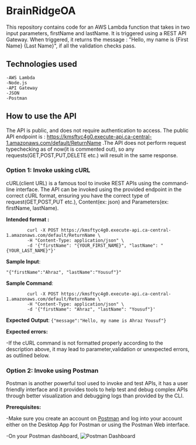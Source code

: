  # BrainRidgeOA 
This repository contains code for an AWS Lambda function that takes in two input parameters, firstName and lastName. It is triggered using a REST API Gateway. When triggered, it returns the message : "Hello, my name is {First Name}  {Last Name}", if all the validation checks pass.

## Technologies used
    -AWS Lambda
    -Node.js
    -API Gateway
    -JSON
    -Postman

## How to use the API

The API is public, and does not require authentication to access. 
The public API endpoint is : https://kmsftyc4g0.execute-api.ca-central-1.amazonaws.com/default/ReturnName
.The API does not perform request typechecking as of now(it is commented out), so any requests(GET,POST,PUT,DELETE etc.) will result in the same response.

### Option 1: Invoke usking cURL
cURL(client URL) is a famous tool to invoke REST APIs using the command-line interface. The API can be 
    invoked using the provided endpoint in the correct cURL format, ensuring you have the correct type of request(GET,POST,PUT etc.), Content(ex: json) and Parameters(ex: firstName, lastName).
    
**Intended format :**

            curl -X POST https://kmsftyc4g0.execute-api.ca-central-1.amazonaws.com/default/ReturnName \
            -H "Content-Type: application/json" \
            -d '{"firstName": "{YOUR_FIRST_NAME}", "lastName": "{YOUR_LAST_NAME}"}'
    

**Sample Input**:

 ```"{"firstName":"Ahraz", "lastName":"Yousuf"}"```
 
__Sample Command__:

            curl -X POST https://kmsftyc4g0.execute-api.ca-central-1.amazonaws.com/default/ReturnName \
            -H "Content-Type: application/json" \
            -d '{"firstName": "Ahraz", "lastName": "Yousuf"}'
            
**Expected Output**:
```{"message":"Hello, my name is Ahraz Yousuf"}```

**Expected errors:**

-If the cURL command is not formatted properly according to the description above, it may lead to parameter,validation or unexpected errors, as outlined below.

### Option 2: Invoke using Postman

Postman is another powerful tool used to invoke and test APIs, it has a user friendly interface and it provides tools to help test and debug complex APIs through better visualization and debugging logs than provided by the CLI.

**Prerequisites:**

-Make sure you create an account on [Postman](https://www.postman.com) and log into your account either on the Desktop App for Postman or using the Postman Web interface.

-On your Postman dashboard, ![Postman Dashboard](https://ibb.co/wMckKqq)





